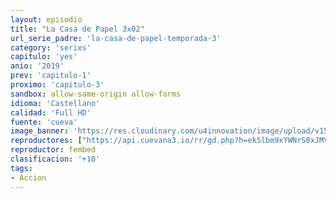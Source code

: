 ```yaml
---
layout: episodio
title: "La Casa de Papel 3x02"
url_serie_padre: 'la-casa-de-papel-temporada-3'
category: 'series'
capitulo: 'yes'
anio: '2019'
prev: 'capitulo-1'
proximo: 'capitulo-3'
sandbox: allow-same-origin allow-forms
idioma: 'Castellano'
calidad: 'Full HD'
fuente: 'cueva'
image_banner: 'https://res.cloudinary.com/u4innovation/image/upload/v1563567323/casa3-banner-min_yqqryd.jpg'
reproductores: ["https://api.cuevana3.io/rr/gd.php?h=ek5lbm9xYWNrS0xJMVp5b21KREk0dFBLbjVkaHhkRGdrOG1jbnBpUnhhS1ZyV2RtaHNxNXhMR1VhWWQ3MHFXZ3RkRmxvbVBTdCtyVzBhbWhpY2ZEdDlpU3FadVkyUT09"]
reproductor: fembed
clasificacion: '+10'
tags:
- Accion
---
```












